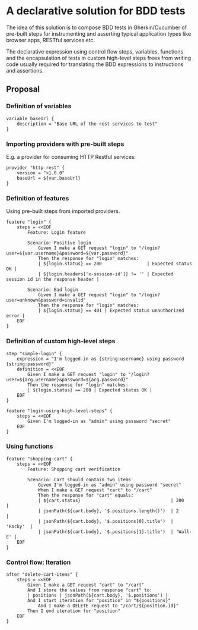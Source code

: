 # A declarative solution for BDD tests

The idea of this solution is to compose BDD tests in Gherkin/Cucumber
of pre-built steps for instrumenting and asserting typical application
types like browser apps, RESTful services etc.

The
declarative expression using control flow steps, variables, functions
and the encapsulation of tests in custom high-level steps
frees from writing code usually required for translating the BDD expressions
to instructions and assertions.

## Proposal

### Definition of variables
```
variable baseUrl {
    description = "Base URL of the rest services to test"
}
```

### Importing providers with pre-built steps

E.g. a provider for consuming HTTP Restful services:

```
provider "http-rest" {
    version = ">1.0.0"
    baseUrl = ${var.baseUrl}
}
```

### Definition of features
Using pre-built steps from imported providers.

```
feature "login" {
    steps = <<EOF
        Feature: Login feature
        
        Scenario: Positive login
            Given I make a GET request "login" to "/login?user=${var.username}&password=${var.password}"
            Then the response for "login" matches:
            | ${login.status} == 200                 | Expected status OK |
            | ${login.headers['x-session-id']} != '' | Expected session id in the response header |
              
        Scenario: Bad login
            Given I make a GET request "login" to "/login?user=unknown&password=invalid"
            Then the response for "login" matches:
            | ${login.status} == 401 | Expected status unauthorized error |
    EOF
}
```

### Definition of custom high-level steps
```
step "simple-login" {
    expression = "I'm logged-in as {string:username} using password {string:password}"
    definition = <<EOF
        Given I make a GET request "login" to "/login?user=${arg.username}&password=${arg.password}"
        Then the response for "login" matches:
        | ${login.status} == 200 | Expected status OK |        
    EOF
}

feature "login-using-high-level-steps" {
    steps = <<EOF
        Given I'm logged-in as "admin" using password "secret"
    EOF
}
```

### Using functions

```
feature "shopping-cart" {
    steps = <<EOF
        Feature: Shopping cart verification
        
        Scenario: Cart should contain two items
            Given I'm logged-in as "admin" using password "secret"
            When I make a GET request "cart" to "/cart"
            Then the response for "cart" equals:
            | ${cart.status}                                  | 200      |        
            | jsonPath(${cart.body}, '$.positions.length()')  | 2        |        
            | jsonPath(${cart.body}, '$.positions[0].title')  | 'Rocky'  |        
            | jsonPath(${cart.body}, '$.positions[1].title')  | 'Wall-E' |        
    EOF
}

```

### Control flow: Iteration

```
after "delete-cart-items" {
    steps = <<EOF
        Given I make a GET request "cart" to "/cart"
        And I store the values from response "cart" to:
        | positions | jsonPath(${cart.body}, '$.positions') |
        And I start iteration for "position" in "${positions}"
            And I make a DELETE request to "/cart/${position.id}"
        Then I end iteration for "position"
    EOF
}

```
